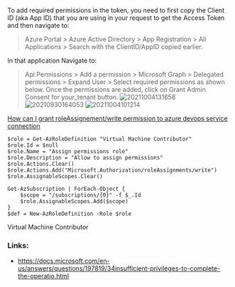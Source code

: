 
To add required permissions in the token, you need to first copy the Client ID (aka App ID) that you are using in your request to get the Access Token and then navigate to:

> Azure Portal > Azure Active Directory > App Registration > All Applications > Search with the ClientID/AppID copied earlier.

In that application Navigate to:

> Api Permissions > Add a permission > Microsoft Graph > Delegated permissions > Expand User > Select required permissions as shown below. Once the permissions are added, click on Grant Admin Consent for your_tenant button.
![20211004131658](https://i.imgur.com/fXiMo7j.png)
![20210930164053](https://i.imgur.com/bvdUN10.png)
![20211004101214](https://i.imgur.com/ZewBVap.png)

[How can I grant roleAssignement/write permission to azure devops service connection](https://stackoverflow.com/questions/55593312/how-can-i-grant-roleassignement-write-permission-to-azure-devops-service-connect)
```
$role = Get-AzRoleDefinition "Virtual Machine Contributor"
$role.Id = $null
$role.Name = "Assign permissions role"
$role.Description = "Allow to assign permissions"
$role.Actions.Clear()
$role.Actions.Add("Microsoft.Authorization/roleAssignments/write")
$role.AssignableScopes.Clear()

Get-AzSubscription | ForEach-Object {
    $scope = "/subscriptions/{0}" -f $_.Id
    $role.AssignableScopes.Add($scope)
}
$def = New-AzRoleDefinition -Role $role
```

Virtual Machine Contributor

### Links:
* https://docs.microsoft.com/en-us/answers/questions/197819/34insufficient-privileges-to-complete-the-operatio.html

